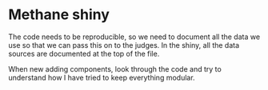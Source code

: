 # Methane shiny

The code needs to be reproducible, so we need to document all the data we use so that we can pass this on to the judges. In the shiny, all the data sources are documented at the top of the file. 

When new adding components, look through the code and try to understand how I have tried to keep everything modular. 

